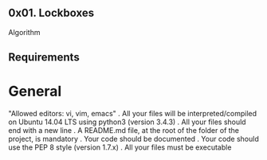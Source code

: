 
## 0x01. Lockboxes
Algorithm
## Requirements
# General
"Allowed editors: vi, vim, emacs"
. All your files will be interpreted/compiled on Ubuntu 14.04 LTS using python3 (version 3.4.3)
. All your files should end with a new line
. A README.md file, at the root of the folder of the project, is mandatory
. Your code should be documented
. Your code should use the PEP 8 style (version 1.7.x)
. All your files must be executable
